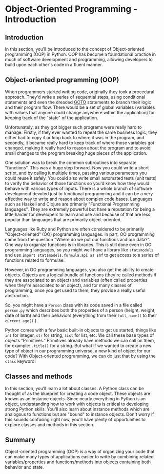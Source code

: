 
# Object-Oriented Programming - Introduction

## Introduction

In this section, you'll be introduced to the concept of Object-oriented programming (OOP) in Python. OOP has become a foundational practice in much of software development and programming, allowing developers to build upon each other's code in a fluent manner.


## Object-oriented programming (OOP)

When programmers started writing code, originally they took a procedural approach. They'd write a series of sequential steps, using conditional statements and even the dreaded [GOTO](https://en.wikipedia.org/wiki/Goto) statements to branch their logic and their program flow. There would be a set of global variables (variables with values that anyone could change anywhere within the application) for keeping track of the "state" of the application.

Unfortunately, as they got bigger such programs were really hard to manage. Firstly, if they ever wanted to repeat the same business logic, they either had to copy it or loop back to where it was in the program, and secondly, it became really hard to keep track of where those variables got changed, making it really hard to reason about the program and to avoid small changes to the program breaking huge pieces of the application.

One solution was to break the common subroutines into separate "functions". This was a huge step forward. Now you could write a short script, and by calling it multiple times, passing various parameters you could reuse it safely. You could also write small automated tests (unit tests) to verify the behavior of those functions so you'd know how they would behave with various types of inputs. There is a whole branch of software development devoted just to functional programming and it can be a very effective way to write and reason about complex code bases. Languages such as Haskell and Clojure are primarily "Functional Programming languages". They are extremely powerful but have a reputation for being a little harder for developers to learn and use and because of that are less popular than languages that are primarily object-oriented.

Languages like Ruby and Python are often considered to be primarily "Object-oriented" (OO) programming languages. In part, OO programming came from the question "Where do we put our functions and our data?". One way to organize functions is in libraries. This is still done even in OO programming languages, so you might well have a library like `statsmodels` and use `import statsmodels.formula.api as smf` to get access to a series of functions related to formulae.

However, in OO programming languages, you also get the ability to create objects. Objects are a logical bundle of functions (they're called methods if they are associated to an object) and variables (often called properties when they're associated to an object), and for many classes of programming, once you get used to them, they provide a really useful abstraction.

So, you might have a `Person` class with its code saved in a file called `person.py` which describes both the properties of a person (height, weight, date of birth) and their behaviors (everything from their `full_name()` to their `current_age()` ).

Python comes with a few basic built-in objects to get us started, things like `int` for integer, `str` for string, `list` for list, etc. We call these base types of objects "Primitives." Primitives already have methods we can call on them, for example: `.title()` for a string. But what if we wanted to create a new type of object in our programming universe, a new kind of object for our code? With Object-oriented programming, we can do just that by using the `class` keyword!

## Classes and methods

In this section, you'll learn a lot about classes. A Python class can be thought of as the blueprint for creating a code object. These objects are known as an instance objects. Since nearly everything in Python is an object, understanding how to work with objects is critical to developing strong Python skills. You'll also learn about instance methods which are analogous to functions but are "bound" to instance objects. Don't worry if this sounds confusing right now, you'll have plenty of opportunities to explore classes and methods in this section. 

## Summary

Object-oriented programming (OOP) is a way of organizing your code that can make many types of applications easier to write by combining related variables/properties and functions/methods into objects containing both behavior and state.
